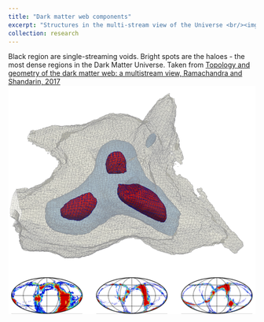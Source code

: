 ```yaml
---
title: "Dark matter web components"
excerpt: "Structures in the multi-stream view of the Universe <br/><img src='/images/fig1.png'>" 
collection: research
---
```


Black region are single-streaming voids. Bright spots are the haloes - the most dense regions in the Dark Matter Universe. Taken from [Topology and geometry of the dark matter web: a multistream view, Ramachandra and Shandarin, 2017](https://arxiv.org/abs/1608.05469) <img align="right" src="/images/fig2.png"> 


<br/><img src='/images/fig3.png'>

